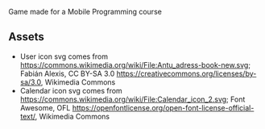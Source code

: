 Game made for a Mobile Programming course

## Assets 

- User icon svg comes from https://commons.wikimedia.org/wiki/File:Antu_adress-book-new.svg; Fabián Alexis, CC BY-SA 3.0 <https://creativecommons.org/licenses/by-sa/3.0>, Wikimedia Commons
- Calendar icon svg comes from https://commons.wikimedia.org/wiki/File:Calendar_icon_2.svg; Font Awesome, OFL <https://openfontlicense.org/open-font-license-official-text/>, Wikimedia Commons
